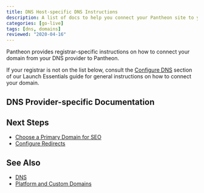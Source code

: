 ```yaml
---
title: DNS Host-specific DNS Instructions
description: A list of docs to help you connect your Pantheon site to your domain
categories: [go-live]
tags: [dns, domains]
reviewed: "2020-04-16"
---
```


Pantheon provides registrar-specific instructions on how to connect your domain from your DNS provider to Pantheon.

If your registrar is not on the list below, consult the [Configure DNS](/guides/launch/configure-dns) section of our Launch Essentials guide for general instructions on how to connect your domain.

## DNS Provider-specific Documentation

<DNSProviderDocs />

## Next Steps

- [Choose a Primary Domain for SEO](/guides/launch/redirects)
- [Configure Redirects](/redirects)

## See Also

- [DNS](/dns)
- [Platform and Custom Domains](/domains)
